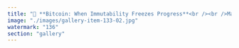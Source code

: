 ```yaml
---
title: "🔹 **Bitcoin: When Immutability Freezes Progress**<br /><br />Many industry leaders championed Bitcoin as 'digital gold' anchoring their reputations to its rigid certainty. But systems that resist change and refuse fluid adaptation become brittle, not timeless. Bitcoin’s much-hailed immutability is showing its cracks: what was once a shield against chaos now risks becoming a monument to stagnation.<br /><br />Soon, many who stood atop this frozen narrative will have to reckon with a simple systemic truth: True progress thrives in entropy and evolution—not in clinging to a script.<br /><br />To those who dared not recalibrate: May your next move be more fluid than your last belief.<br /><br /><br />#SystemicResonance <br />#Bitcoin <br />#Leadership <br />#Adaptability <br />#LessonsInEntropy"
image: "./images/gallery-item-133-02.jpg"
watermark: "136"
section: "gallery"
---
```

